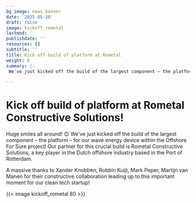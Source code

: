 ```yaml
---
bg_image: news_banner
date: '2025-05-20'
draft: false
image: kickoff_rometal
lastmod: ''
publishdate: ''
resources: []
subtitle: ''
title: Kick off build of platform at Rometal
weight: 0
summary: |-
 We've just kicked off the build of the largest component – the platform – for our wave energy device within the Offshore For Sure project at Rometal Constructive Solutions!

---
```

# Kick off build of platform at Rometal Constructive Solutions!

Huge smiles all around! 😊 We've just kicked off the build of the largest component – the platform – for our wave energy device within the Offshore For Sure project!
Our partner for this crucial build is Rometal Constructive Solutions, a key player in the Dutch offshore industry based in the Port of Rotterdam.

A massive thanks to Xander Knobben, Robbin Kuijt, Mark Peper, Martijn van Manen for their constructive collaboration leading up to this important moment for our clean tech startup!


{{< image kickoff_rometal 80 >}}
